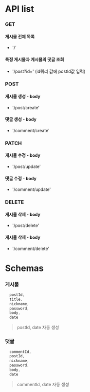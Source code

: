 # API list

### GET
  #### 게시물 전체 목록
  - '/'
  
  #### 특정 게시물과 게시물의 댓글 조회
  - '/post?id=' (id쿼리 값에 postId값 입력)

### POST

#### 게시물 생성 - body
- '/post/create'

#### 댓글 생성 - body
- '/comment/create'

### PATCH

#### 게시물 수정 - body
- '/post/update'

#### 댓글 수정 - body
- '/comment/update'

### DELETE

#### 게시물 삭제 - body
- '/post/delete'

#### 게시물 삭제 - body
- '/comment/delete'


# Schemas

### 게시물
```js
  postId,
  title,
  nickname,
  password,
  body,
  date
```
> postId, date 자동 생성

### 댓글
```js
  commentId,
  postId,
  nickname,
  password,
  body,
  date
```

> commentId, date 자동 생성
